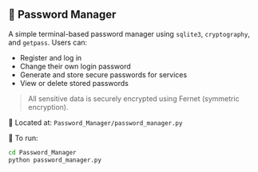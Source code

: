 ## 🔐 Password Manager

A simple terminal-based password manager using `sqlite3`, `cryptography`, and `getpass`. Users can:

- Register and log in
- Change their own login password
- Generate and store secure passwords for services
- View or delete stored passwords

> All sensitive data is securely encrypted using Fernet (symmetric encryption).

📂 Located at: `Password_Manager/password_manager.py`

🧪 To run:
```bash
cd Password_Manager
python password_manager.py
